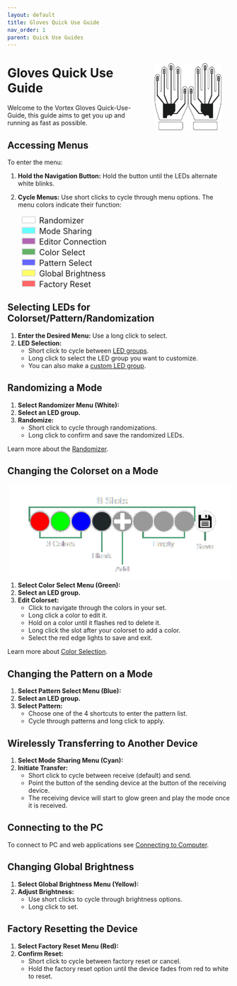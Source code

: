 ```yaml
---
layout: default
title: Gloves Quick Use Guide
nav_order: 1
parent: Quick Use Guides
---
```


<style>
.white { background-color: rgba(255, 255, 255, 0.6); }
.cyan { background-color: rgba(0, 255, 255, 0.6); }
.purple { background-color: rgba(128, 0, 128, 0.6); }
.green { background-color: rgba(0, 128, 0, 0.6); }
.blue { background-color: rgba(0, 0, 255, 0.6); }
.yellow { background-color: rgba(255, 255, 0, 0.6); }
.red { background-color: rgba(255, 0, 0, 0.6); }

.rounded-box { 
   display:inline-block;
   width:28px;
   height:12px;
   margin-right:8px;
   margin-left:8px;
   margin-top: 4px;
   border-radius: 2px;
   border: 2px solid #dfdfdf;
   align-items: center;
}

.color-list-entry {
   align-items: center;
   font-size: 18px;
}

.device-icon {
   margin: 20px;
   width: 30%;
   height: 30%
}
</style>

<img align="right" width="" height="220" class="device-icon" src="assets/images/gloves-logo-square-512.png">

# Gloves Quick Use Guide

Welcome to the Vortex Gloves Quick-Use-Guide, this guide aims to get you up and running as fast as possible.

## Accessing Menus

To enter the menu:

1. **Hold the Navigation Button:** Hold the button until the LEDs alternate white blinks.
2. **Cycle Menus:** Use short clicks to cycle through menu options. The menu colors indicate their function:

    <div class="color-list-entry"><span class="rounded-box white"></span>Randomizer</div>
    <div class="color-list-entry"><span class="rounded-box cyan"></span>Mode Sharing</div>  
    <div class="color-list-entry"><span class="rounded-box purple"></span>Editor Connection</div>
    <div class="color-list-entry"><span class="rounded-box green"></span>Color Select</div>  
    <div class="color-list-entry"><span class="rounded-box blue"></span>Pattern Select</div>
    <div class="color-list-entry"><span class="rounded-box yellow"></span>Global Brightness</div>
    <div class="color-list-entry"><span class="rounded-box red"></span>Factory Reset</div>

## Selecting LEDs for Colorset/Pattern/Randomization

1. **Enter the Desired Menu:** Use a long click to select.
2. **LED Selection:**
   - Short click to cycle between [LED groups](LEDgroups.html).
   - Long click to select the LED group you want to customize.
   - You can also make a [custom LED group](CustomGroups.html).

## Randomizing a Mode

1. **Select Randomizer Menu (White):**
2. **Select an LED group.**
3. **Randomize:**
   - Short click to cycle through randomizations.
   - Long click to confirm and save the randomized LEDs.

Learn more about the [Randomizer](randomizer.html).

## Changing the Colorset on a Mode
<img align="right" width="" height="220" src="assets/images/ColorSelect.png">

1. **Select Color Select Menu (Green):**
2. **Select an LED group.**
3. **Edit Colorset:**
   - Click to navigate through the colors in your set.
   - Long click a color to edit it.
   - Hold on a color until it flashes red to delete it.
   - Long click the slot after your colorset to add a color.
   - Select the red edge lights to save and exit.

Learn more about [Color Selection](colorSelect.html).

## Changing the Pattern on a Mode

1. **Select Pattern Select Menu (Blue):**
2. **Select an LED group.**
3. **Select Pattern:**
   - Choose one of the 4 shortcuts to enter the pattern list.
   - Cycle through patterns and long click to apply.

## Wirelessly Transferring to Another Device

1. **Select Mode Sharing Menu (Cyan):**
2. **Initiate Transfer:**
   - Short click to cycle between receive (default) and send.
   - Point the button of the sending device at the button of the receiving device.
   - The receiving device will start to glow green and play the mode once it is received.

## Connecting to the PC

To connect to PC and web applications see [Connecting to Computer](computer.html).

## Changing Global Brightness

1. **Select Global Brightness Menu (Yellow):**
2. **Adjust Brightness:**
   - Use short clicks to cycle through brightness options.
   - Long click to set.

## Factory Resetting the Device

1. **Select Factory Reset Menu (Red):**
2. **Confirm Reset:**
   - Short click to cycle between factory reset or cancel.
   - Hold the factory reset option until the device fades from red to white to reset.

